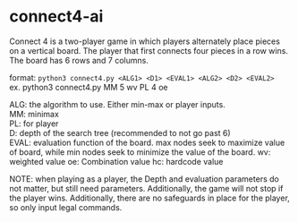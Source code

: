 # connect4-ai
Connect 4 is a two-player game in which players alternately place pieces on a vertical board. The player that first connects four pieces in a row wins. The board has 6 rows and 7 columns.

format: ```python3 connect4.py <ALG1> <D1> <EVAL1> <ALG2> <D2> <EVAL2>```  
ex. python3 connect4.py MM 5 wv PL 4 oe

ALG: the algorithm to use. Either min-max or player inputs.  
MM: minimax  
PL: for player  
D: depth of the search tree (recommended to not go past 6)  
EVAL: evaluation function of the board. max nodes seek to maximize value of board, while min nodes seek to minimize the value of the board.
wv: weighted value
oe: Combination value
hc: hardcode value

NOTE: when playing as a player, the Depth and evaluation parameters do not matter, but still need parameters. Additionally, the game will not stop if the player wins. Additionally, there are no safeguards in place for the player, so only input legal commands.
